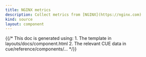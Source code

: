 ```yaml
---
title: NGINX metrics
description: Collect metrics from [NGINX](https://nginx.com)
kind: source
layout: component
---
```


{{/* This doc is generated using:
     1. The template in layouts/docs/component.html
     2. The relevant CUE data in cue/reference/components/... */}}
